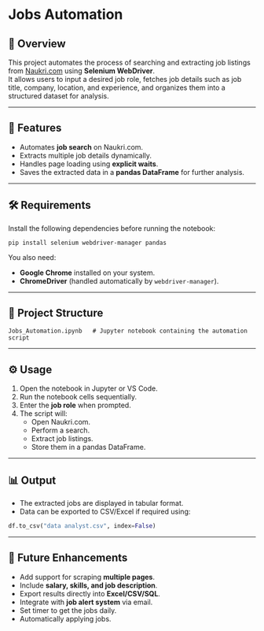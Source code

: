 # Jobs Automation

## 📌 Overview
This project automates the process of searching and extracting job listings from [Naukri.com](https://www.naukri.com) using **Selenium WebDriver**.  
It allows users to input a desired job role, fetches job details such as job title, company, location, and experience, and organizes them into a structured dataset for analysis.

---

## 🚀 Features
- Automates **job search** on Naukri.com.  
- Extracts multiple job details dynamically.  
- Handles page loading using **explicit waits**.  
- Saves the extracted data in a **pandas DataFrame** for further analysis.  

---

## 🛠️ Requirements
Install the following dependencies before running the notebook:

```
pip install selenium webdriver-manager pandas
```

You also need:
- **Google Chrome** installed on your system.  
- **ChromeDriver** (handled automatically by `webdriver-manager`).  

---

## 📂 Project Structure
```
Jobs_Automation.ipynb   # Jupyter notebook containing the automation script
```

---

## ⚙️ Usage
1. Open the notebook in Jupyter or VS Code.  
2. Run the notebook cells sequentially.  
3. Enter the **job role** when prompted.  
4. The script will:
   - Open Naukri.com.  
   - Perform a search.  
   - Extract job listings.  
   - Store them in a pandas DataFrame.  

---

## 📊 Output
- The extracted jobs are displayed in tabular format.  
- Data can be exported to CSV/Excel if required using:

```python
df.to_csv("data analyst.csv", index=False)
```

---

## 🔮 Future Enhancements
- Add support for scraping **multiple pages**.  
- Include **salary, skills, and job description**.  
- Export results directly into **Excel/CSV/SQL**.  
- Integrate with **job alert system** via email.
- Set timer to get the jobs daily.
- Automatically applying jobs.
